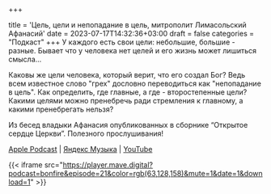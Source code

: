 +++
		
title = 'Цель, цели и непопадание в цель, митрополит Лимасольский Афанасий'
date = 2023-07-17T14:32:36+03:00
draft = false
categories = "Подкаст"
+++
У каждого есть свои цели: небольшие, большие - разные. Бывает что у человека нет целей и его жизнь может лишиться смысла...

Каковы же цели человека, который верит, что его создал Бог? Ведь всем известное слово "грех" дословно переводиться как "непопадание в цель". Как определить, где главные, а где - второстепенные цели? Какими целями можно пренебречь ради стремления к главному, а какими пренебрегать нельзя?

Из бесед владыки Афанасия опубликованных в сборнике “Открытое сердце Церкви”. Полезного прослушивания!

[Apple Podcast](https://podcasts.apple.com/by/podcast/%D1%86%D0%B5%D0%BB%D1%8C-%D1%86%D0%B5%D0%BB%D0%B8-%D0%B8-%D0%BD%D0%B5%D0%BF%D0%BE%D0%BF%D0%B0%D0%B4%D0%B0%D0%BD%D0%B8%D0%B5-%D0%B2-%D1%86%D0%B5%D0%BB%D1%8C-%D0%BC%D0%B8%D1%82%D1%80%D0%BE%D0%BF%D0%BE%D0%BB%D0%B8%D1%82-%D0%BB%D0%B8%D0%BC%D0%B0%D1%81%D0%BE%D0%BB%D1%8C%D1%81%D0%BA%D0%B8%D0%B9/id1670004262?i=1000621398691) | [Яндекс Музыка](https://music.yandex.ru/album/24972875/track/115605335) | [YouTube](https://youtu.be/SbMmZuSZJ-M)

{{< iframe src="https://player.mave.digital?podcast=bonfire&episode=21&color=rgb(63,128,158)&mute=1&date=1&download=1" >}}